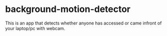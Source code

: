 # background-motion-detector
This is an app that detects whether anyone has accessed or came infront of your laptop/pc with webcam.
